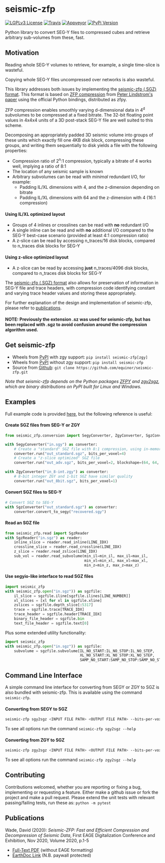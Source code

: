# seismic-zfp #

[![LGPLv3 License](https://img.shields.io/badge/License-LGPL%20v3-green.svg)](https://opensource.org/licenses/)
[![Travis](https://travis-ci.org/equinor/seismic-zfp.svg?branch=master)](https://travis-ci.org/equinor/seismic-zfp)
[![Appveyor](https://ci.appveyor.com/api/projects/status/dta3y1ge7lasamis?svg=true)](https://ci.appveyor.com/project/da-wad/seismic-zfp)
[![PyPi Version](https://img.shields.io/pypi/v/seismic-zfp.svg)](https://pypi.org/project/seismic-zfp/)

Python library to convert SEG-Y files to compressed cubes and retrieve arbitrary sub-volumes from these, fast.

## Motivation ##

Reading whole SEG-Y volumes to retrieve, for example, a single time-slice is wasteful.

Copying whole SEG-Y files uncompressed over networks is also wasteful.

This library addresses both issues by implementing the [seismic-zfp (.SGZ) format](docs/file-specification.md).
This format is based on [ZFP compression](https://computing.llnl.gov/projects/floating-point-compression)
from [Peter Lindstrom's paper](https://www.researchgate.net/publication/264417607_Fixed-Rate_Compressed_Floating-Point_Arrays)
using the official Python bindings, distributed as zfpy.


ZFP compression enables smoothly varying d-dimensional data in 4<sup>d</sup> subvolumes 
to be compressed at a fixed bitrate. The 32-bit floating point values in 4x4x4 units
of a 3D post-stack SEG-Y file are well suited to this scheme. 

Decomposing an appropriately padded 3D seismic volume into groups of these units which 
exactly fill one 4KB disk block, compressing these groups, and writing them sequentially 
to disk yields a file with the following properties:
- Compression ratio of 2<sup>n</sup>:1 compression, 
typically a bitrate of 4 works well, implying a ratio of 8:1
- The location of any seismic sample is known
- Arbitrary subvolumes can be read with *minimal* redundant I/O, for example:
  - Padding IL/XL dimensions with 4, and the z-dimension depending on bitrate
  - Padding IL/XL dimensions with 64 and the z-dimension with 4 (16:1 compression)
#### Using IL/XL optimized layout ###
- Groups of 4 inlines or crosslines can be read with **no** redundant I/O
- A single inline can be read and with **no** additional I/O compared to the SEG-Y 
best-case scenario (provided at least 4:1 compression ratio)
- A z-slice can be read by accessing n_traces/16 disk blocks, 
compared to n_traces disk blocks for SEG-Y
#### Using z-slice optimized layout ####
- A z-slice can be read by accessing **just** n_traces/4096 disk blocks, 
compared to n_traces disk blocks for SEG-Y

The [seismic-zfp (.SGZ) format](docs/file-specification.md) also allows for preservation of information in 
SEG-Y file and trace headers, with compression code identifying constant 
and varying trace header values and storing these appropriately.

For further explanation of the design and implementation of seismic-zfp, please refer to [publications](#publications).

#### NOTE: Previously the extension .sz was used for seismic-zfp, but has been replaced with .sgz to avoid confusion around the compression algorithm used.

## Get seismic-zfp
- Wheels from [PyPI](https://pypi.org/project/seismic-zfp/) with zgy support: `pip install seismic-zfp[zgy]`
- Wheels from [PyPI](https://pypi.org/project/seismic-zfp/) without zgy support: `pip install seismic-zfp`
- Source from [Github](https://github.com/equinor/seismic-zfp): `git clone https://github.com/equinor/seismic-zfp.git`

*Note that seismic-zfp depends on the Python packages [ZFPY](https://pypi.org/project/zfpy/) and [zgy2sgz](https://pypi.org/project/zgy2sgz/), which are binary distributions on PyPI built for Linux and Windows.*

## Examples ##

Full example code is provided [here](examples), but the following reference is useful:

#### Create SGZ files from SEG-Y or ZGY ####

```python
from seismic_zfp.conversion import SegyConverter, ZgyConverter, SgzConverter

with SegyConverter("in.sgy") as converter:
    # Create a "standard" SGZ file with 8:1 compression, using in-memory method
    converter.run("out_standard.sgz", bits_per_voxel=4)
    # Create a "z-slice optimized" SGZ file
    converter.run("out_adv.sgz", bits_per_voxel=2, blockshape=(64, 64, 4))
                  
with ZgyConverter("in_8-int.zgy") as converter:
    # 8-bit integer ZGY and 1-bit SGZ have similar quality
    converter.run("out_8bit.sgz", bits_per_voxel=1)
```

#### Convert SGZ files to SEG-Y ####

```python
# Convert SGZ to SEG-Y
with SgzConverter("out_standard.sgz") as converter:
    converter.convert_to_segy("recovered.sgy")
```

#### Read an SGZ file ####
```python
from seismic_zfp.read import SgzReader
with SgzReader("in.sgz") as reader:
    inline_slice = reader.read_inline(LINE_IDX)
    crossline_slice = reader.read_crossline(LINE_IDX)
    z_slice = reader.read_zslice(LINE_IDX)
    sub_vol = reader.read_subvolume(min_il=min_il, max_il=max_il, 
                                    min_xl=min_xl, max_xl=max_xl, 
                                    min_z=min_z, max_z=max_z)
```

#### Use segyio-like interface to read SGZ files ####
```python
import seismic_zfp
with seismic_zfp.open("in.sgz")) as sgzfile:
    il_slice = sgzfile.iline[sgzfile.ilines[LINE_NUMBER]]
    xl_slices = [xl for xl in sgzfile.xline]
    zslices = sgzfile.depth_slice[:5317]
    trace = sgzfile.trace[TRACE_IDX]
    trace_header = sgzfile.header[TRACE_IDX]
    binary_file_header = sgzfile.bin
    text_file_header = sgzfile.text[0]
```
Plus some extended utility functionality:
```python
import seismic_zfp
with seismic_zfp.open("in.sgz")) as sgzfile:
    subvolume = sgzfile.subvolume[IL_NO_START:IL_NO_STOP:IL_NO_STEP, 
                                  XL_NO_START:XL_NO_STOP:XL_NO_STEP,
                                  SAMP_NO_START:SAMP_NO_STOP:SAMP_NO_STEP]
```

## Command Line Interface
A simple command line interface for converting from SEGY or ZGY to SGZ is also bundled with seismic-zfp. This is available using the command `seismic-zfp`.

#### Converting from SEGY to SGZ
```bash
seismic-zfp sgy2sgz <INPUT FILE PATH> <OUTPUT FILE PATH> --bits-per-voxel 4
```
To see all options run the command `seismic-zfp sgy2sgz --help`

#### Converting from ZGY to SGZ
```bash
seismic-zfp zgy2sgz <INPUT FILE PATH> <OUTPUT FILE PATH> --bits-per-voxel 4
```
To see all options run the command `seismic-zfp zgy2sgz --help`

## Contributing
Contributions welcomed, whether you are reporting or fixing a bug, implementing or requesting a feature. Either make a github issue or fork the project and make a pull request. Please extend the unit tests with relevant passing/failing tests, run these as: `python -m pytest`

## Publications
Wade, David (2020): _Seismic-ZFP: Fast and Efficient Compression and Decompression of Seismic Data_, First EAGE Digitalization Conference and Exhibition, Nov 2020, Volume 2020, p.1-5
- [Full-Text PDF](docs/EAGE_extended-abstract.pdf) (without EAGE formatting)
- [EarthDoc Link](https://www.earthdoc.org/content/papers/10.3997/2214-4609.202032080) (N.B. paywall protected)
